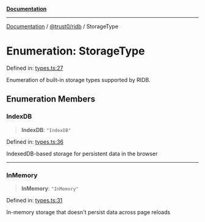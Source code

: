 [**Documentation**](../../../README.md)

***

[Documentation](../../../README.md) / [@trust0/ridb](../README.md) / StorageType

# Enumeration: StorageType

Defined in: [types.ts:27](https://github.com/trust0-project/RIDB/blob/ec1e43d2e9f91f06fa489f0836fc75985d814cf0/packages/ridb/src/types.ts#L27)

Enumeration of built-in storage types supported by RIDB.

## Enumeration Members

### IndexDB

> **IndexDB**: `"IndexDB"`

Defined in: [types.ts:36](https://github.com/trust0-project/RIDB/blob/ec1e43d2e9f91f06fa489f0836fc75985d814cf0/packages/ridb/src/types.ts#L36)

IndexedDB-based storage for persistent data in the browser

***

### InMemory

> **InMemory**: `"InMemory"`

Defined in: [types.ts:31](https://github.com/trust0-project/RIDB/blob/ec1e43d2e9f91f06fa489f0836fc75985d814cf0/packages/ridb/src/types.ts#L31)

In-memory storage that doesn't persist data across page reloads
